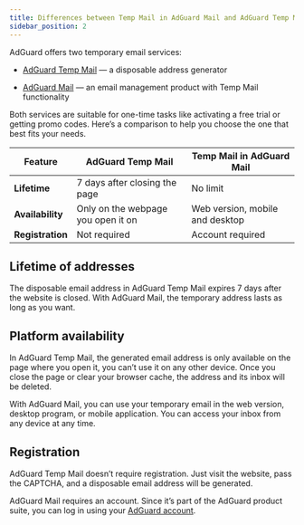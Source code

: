 ```yaml
---
title: Differences between Temp Mail in AdGuard Mail and AdGuard Temp Mail
sidebar_position: 2
---
```


AdGuard offers two temporary email services:

- [AdGuard Temp Mail](https://adguard.com/adguard-temp-mail/overview.html) — a disposable address generator

- [AdGuard Mail](https://adguard-mail.com/welcome.html) — an email management product with Temp Mail functionality

Both services are suitable for one-time tasks like activating a free trial or getting promo codes. Here’s a comparison to help you choose the one that best fits your needs.

| **Feature** | **AdGuard Temp Mail** | **Temp Mail in AdGuard Mail** |
|-----------------|---------------------------------|------------------------------------------|
| **Lifetime**  | 7 days after closing the page | No limit |
| **Availability**  | Only on the webpage you open it on | Web version, mobile and desktop  |
| **Registration**  |  Not required | Account required |

## Lifetime of addresses

The disposable email address in AdGuard Temp Mail expires 7 days after the website is closed. With AdGuard Mail, the temporary address lasts as long as you want.

## Platform availability

In AdGuard Temp Mail, the generated email address is only available on the page where you open it, you can’t use it on any other device. Once you close the page or clear your browser cache, the address and its inbox will be deleted.

With AdGuard Mail, you can use your temporary email in the web version, desktop program, or mobile application. You can access your inbox from any device at any time.

## Registration

AdGuard Temp Mail doesn’t require registration. Just visit the website, pass the CAPTCHA, and a disposable email address will be generated.

AdGuard Mail requires an account. Since it’s part of the AdGuard product suite, you can log in using your [AdGuard account](https://auth.adguardaccount.com/login.html).
